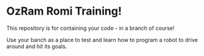 # OzRam Romi Training!
This repository is for containing your code - in a branch of course!

Use your banch as a place to test and learn how to program a robot to drive around and hit its goals.